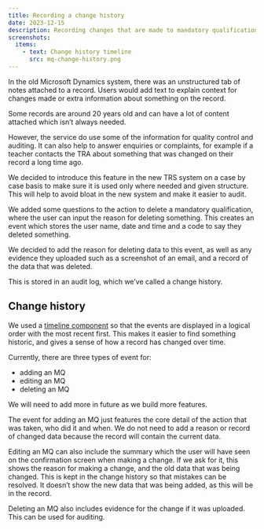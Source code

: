 ```yaml
---
title: Recording a change history
date: 2023-12-15
description: Recording changes that are made to mandatory qualifications and making them available in an audit log.
screenshots:
  items:
    - text: Change history timeline
      src: mq-change-history.png
---
```


In the old Microsoft Dynamics system, there was an unstructured tab of notes attached to a record. Users would add text to explain context for changes made or extra information about something on the record.

Some records are around 20 years old and can have a lot of content attached which isn’t always needed.

However, the service do use some of the information for quality control and auditing. It can also help to answer enquiries or complaints, for example if a teacher contacts the TRA about something that was changed on their record a long time ago.

We decided to introduce this feature in the new TRS system on a case by case basis to make sure it is used only where needed and given structure. This will help to avoid bloat in the new system and make it easier to audit.

We added some questions to the action to delete a mandatory qualification, where the user can input the reason for deleting something. This creates an event which stores the user name, date and time and a code to say they deleted something. 

We decided to add the reason for deleting data to this event, as well as any evidence they uploaded such as a screenshot of an email, and a record of the data that was deleted. 

This is stored in an audit log, which we’ve called a change history.

## Change history

We used a [timeline component](https://design-patterns.service.justice.gov.uk/components/timeline/) so that the events are displayed in a logical order with the most recent first. This makes it easier to find something historic, and gives a sense of how a record has changed over time.

Currently, there are three types of event for:
- adding an MQ
- editing an MQ
- deleting an MQ

We will need to add more in future as we build more features.

The event for adding an MQ just features the core detail of the action that was taken, who did it and when. We do not need to add a reason or record of changed data because the record will contain the current data.

Editing an MQ can also include the summary which the user will have seen on the confirmation screen when making a change. If we ask for it, this shows the reason for making a change, and the old data that was being changed. This is kept in the change history so that mistakes can be resolved. It doesn’t show the new data that was being added, as this will be in the record.

Deleting an MQ also includes evidence for the change if it was uploaded. This can be used for auditing.